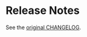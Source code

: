 # Release Notes

See the [original CHANGELOG](https://github.com/microsoft/typescript-styled-plugin/blob/master/CHANGELOG.md).
